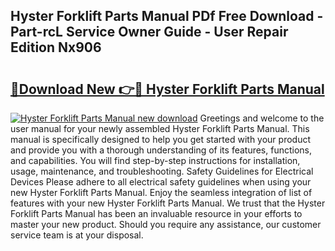 ## Hyster Forklift Parts Manual PDf Free Download - Part-rcL Service Owner Guide - User Repair Edition Nx906

# <h2><a href="http://bc36994.oget.top/?id=Hyster+Forklift+Parts+Manual">🔗Download New 👉🔴 Hyster Forklift Parts Manual</a></h2>

[![Hyster Forklift Parts Manual new download](https://i.imgur.com/5g1atiW.png)](http://bc36994.oget.top/?id=Hyster+Forklift+Parts+Manual)
Greetings and welcome to the user manual for your newly assembled Hyster Forklift Parts Manual. This manual is specifically designed to help you get started with your product and provide you with a thorough understanding of its features, functions, and capabilities. You will find step-by-step instructions for installation, usage, maintenance, and troubleshooting. Safety Guidelines for Electrical Devices Please adhere to all electrical safety guidelines when using your new Hyster Forklift Parts Manual. Enjoy the seamless integration of list of features with your new Hyster Forklift Parts Manual. We trust that the Hyster Forklift Parts Manual has been an invaluable resource in your efforts to master your new product. Should you require any assistance, our customer service team is at your disposal.
